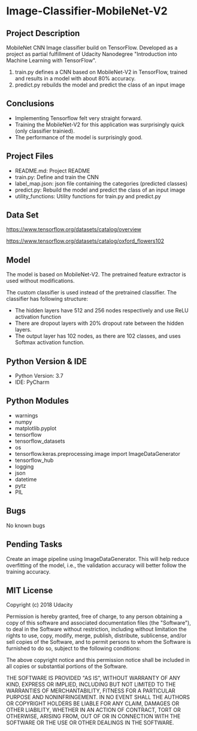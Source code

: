 # Image-Classifier-MobileNet-V2

## Project Description
MobileNet CNN Image classifier build on TensorFlow. Developed as a project as partial fulfillment of Udacity Nanodegree "Introduction into Machine Learning with TensorFlow".

1) train.py defines a CNN based on MobileNet-V2 in TensorFlow, trained and results in a model with about 80% accuracy.
2) predict.py rebuilds the model and predict the class of an input image

## Conclusions
- Implementing Tensorflow felt very straight forward.
- Training the MobileNet-V2 for this application was surprisingly quick (only classifier trainied).
- The performance of the model is surprisingly good.

## Project Files
- README.md: Project README
- train.py: Define and train the CNN
- label_map.json: json file containing the categories (predicted classes)
- predict.py: Rebuild the model and predict the class of an input image
- utility_functions: Utility functions for train.py and predict.py


## Data Set
https://www.tensorflow.org/datasets/catalog/overview

https://www.tensorflow.org/datasets/catalog/oxford_flowers102


## Model
The model is based on MobileNet-V2. The pretrained feature extractor is used without modifications.

The custom classifier is used instead of the pretrained classifier. The classifier has following structure:
- The hidden layers have 512 and 256 nodes respectively and use ReLU activation function
- There are dropout layers with 20% dropout rate between the hidden layers.
- The output layer has 102 nodes, as there are 102 classes, and uses Softmax activation function.


## Python Version & IDE
- Python Version: 3.7
- IDE: PyCharm

## Python Modules
- warnings
- numpy
- matplotlib.pyplot
- tensorflow
- tensorflow_datasets
- os
- tensorflow.keras.preprocessing.image import ImageDataGenerator
- tensorflow_hub
- logging
- json
- datetime
- pytz
- PIL


## Bugs
No known bugs

## Pending Tasks
Create an image pipeline using ImageDataGenerator. This will help reduce overfitting of the model, i.e., the validation accuracy will better follow the training accuracy.


## MIT License

Copyright (c) 2018 Udacity

Permission is hereby granted, free of charge, to any person obtaining a copy
of this software and associated documentation files (the "Software"), to deal
in the Software without restriction, including without limitation the rights
to use, copy, modify, merge, publish, distribute, sublicense, and/or sell
copies of the Software, and to permit persons to whom the Software is
furnished to do so, subject to the following conditions:

The above copyright notice and this permission notice shall be included in all
copies or substantial portions of the Software.

THE SOFTWARE IS PROVIDED "AS IS", WITHOUT WARRANTY OF ANY KIND, EXPRESS OR
IMPLIED, INCLUDING BUT NOT LIMITED TO THE WARRANTIES OF MERCHANTABILITY,
FITNESS FOR A PARTICULAR PURPOSE AND NONINFRINGEMENT. IN NO EVENT SHALL THE
AUTHORS OR COPYRIGHT HOLDERS BE LIABLE FOR ANY CLAIM, DAMAGES OR OTHER
LIABILITY, WHETHER IN AN ACTION OF CONTRACT, TORT OR OTHERWISE, ARISING FROM,
OUT OF OR IN CONNECTION WITH THE SOFTWARE OR THE USE OR OTHER DEALINGS IN THE
SOFTWARE.

